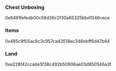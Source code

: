 ### Chest Unboxing

0x6491fefedb00c59d36c2f30a65325bbd1046cece

### Items

0x485c9f05ac8c3c957ca43518ec346ebff6d47b84

### Land

0xe228f42ccabe5f38c492b50906ae03d950546a3f
